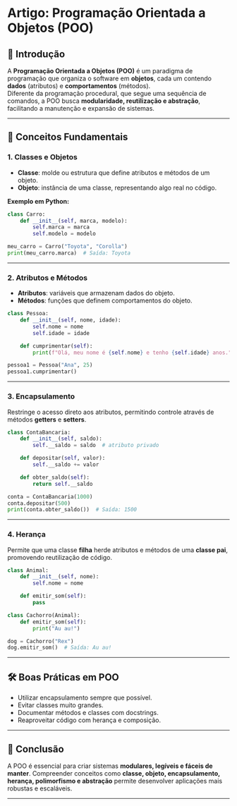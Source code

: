 # Artigo: Programação Orientada a Objetos (POO)

## 📌 Introdução
A **Programação Orientada a Objetos (POO)** é um paradigma de programação que organiza o software em **objetos**, cada um contendo **dados** (atributos) e **comportamentos** (métodos).  
Diferente da programação procedural, que segue uma sequência de comandos, a POO busca **modularidade, reutilização e abstração**, facilitando a manutenção e expansão de sistemas.

---

## 🧩 Conceitos Fundamentais

### 1. Classes e Objetos
- **Classe**: molde ou estrutura que define atributos e métodos de um objeto.
- **Objeto**: instância de uma classe, representando algo real no código.

**Exemplo em Python:**
```python
class Carro:
    def __init__(self, marca, modelo):
        self.marca = marca
        self.modelo = modelo

meu_carro = Carro("Toyota", "Corolla")
print(meu_carro.marca)  # Saída: Toyota
````

---

### 2. Atributos e Métodos

* **Atributos**: variáveis que armazenam dados do objeto.
* **Métodos**: funções que definem comportamentos do objeto.

```python
class Pessoa:
    def __init__(self, nome, idade):
        self.nome = nome
        self.idade = idade

    def cumprimentar(self):
        print(f"Olá, meu nome é {self.nome} e tenho {self.idade} anos.")

pessoa1 = Pessoa("Ana", 25)
pessoa1.cumprimentar()
```

---

### 3. Encapsulamento

Restringe o acesso direto aos atributos, permitindo controle através de métodos **getters** e **setters**.

```python
class ContaBancaria:
    def __init__(self, saldo):
        self.__saldo = saldo  # atributo privado

    def depositar(self, valor):
        self.__saldo += valor

    def obter_saldo(self):
        return self.__saldo

conta = ContaBancaria(1000)
conta.depositar(500)
print(conta.obter_saldo())  # Saída: 1500
```

---

### 4. Herança

Permite que uma classe **filha** herde atributos e métodos de uma **classe pai**, promovendo reutilização de código.

```python
class Animal:
    def __init__(self, nome):
        self.nome = nome

    def emitir_som(self):
        pass

class Cachorro(Animal):
    def emitir_som(self):
        print("Au au!")

dog = Cachorro("Rex")
dog.emitir_som()  # Saída: Au au!
```
---

## 🛠 Boas Práticas em POO

* Utilizar encapsulamento sempre que possível.
* Evitar classes muito grandes.
* Documentar métodos e classes com docstrings.
* Reaproveitar código com herança e composição.

---

## 🚀 Conclusão

A POO é essencial para criar sistemas **modulares, legíveis e fáceis de manter**. Compreender conceitos como **classe, objeto, encapsulamento, herança, polimorfismo e abstração** permite desenvolver aplicações mais robustas e escaláveis.

---


